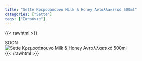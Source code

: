 ```yaml
---
title: "Sette Κρεμοσάπουνο Milk & Honey Ανταλλακτικό 500ml"
categories: ["Sette"]
tags: ["Σαπούνια"]
---
```

{{< rawhtml >}}

<div class="sload417"><div class="product">SOON<br><div class="pimg"><img alt="Sette Κρεμοσάπουνο Milk &amp; Honey Ανταλλακτικό 500ml" title="Sette Κρεμοσάπουνο Milk &amp; Honey Ανταλλακτικό 500ml" src="/media/images/sette-kremosapouno-milk-&amp;-honey-antallaktiko-500ml.jpg"></div></div></div>
{{< /rawhtml >}}


